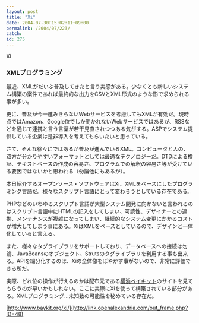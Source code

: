 ```yaml
---
layout: post
title: "Xi"
date: 2004-07-30T15:02:11+09:00
permalink: /2004/07/223/
catch: 
id: 275
---
```

Xi  
<!--more-->

### XMLプログラミング
  

最近、XMLがだいぶ普及してきたと言う実感がある。少なくとも新しいシステム構築の案件であれば最終的な出力をCSVとXML形式のような形で求められる事が多い。

  

更に、普及が今一進みきらないWebサービスを考慮してもXMLが有効だ。現時点ではAmazon、Google位でしか聞かれないWebサービスではあるが、RSSなどを通じて連携と言う言葉が若干見直されつつある気がする。ASPでシステム提供している企業は是非導入を考えてもらいたいと思っている。

  

さて、そんな徐々にではあるが普及が進んでいるXML。コンピュータと人の、双方が分かりやすいフォーマットとしては最適なテクノロジーだ。DTDによる検証、テキストベースの作成の容易さ、プログラムでの解釈の容易さ等が受けている要因ではないかと思われる（勿論他にもあるが）。

  

本日紹介するオープンソース・ソフトウェアはXi、XMLをベースにしたプログラミング言語だ。様々なスクリプト言語にとって変わろうとしている存在である。

  

PHPなどのいわゆるスクリプト言語が大型システム開発に向かないと言われるのはスクリプト言語中にHTMLの記入をしてしまい、可読性、デザイナーとの連携、メンテナンスが複雑になってしまい、継続的なシステム変更にかかるコストが増大してしまう事にある。XiはXMLをベースとしているので、デザインと一体化していると言える。

  

また、様々なタグライブラリをサポートしており、データベースへの接続は勿論、JavaBeansのオブジェクト、Strutsのタグライブラリを利用する事も出来る。APIを細分化するのは、Xiの全体像をぼやかす事がないので、非常に評価できる所だ。

  

実際、どれ位の操作が行えるのかは配布元である[横浜ベイキット](http://link.openalexandria.com/out_frame.php?ID=49)のサイトを見てもらうのが早いかもしれない。ここに実際にXiを使って構築されている部分がある。XMLプログラミング…未知数の可能性を秘めている存在だ。

  

[http://www.baykit.org/xi/](http://link.openalexandria.com/out_frame.php?ID=48)

